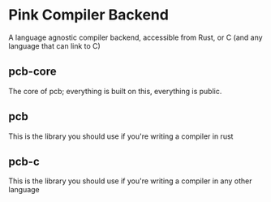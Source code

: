 Pink Compiler Backend
===
A language agnostic compiler backend, accessible from Rust, or C (and any
language that can link to C)

pcb-core
---
The core of pcb; everything is built on this, everything is public.

pcb
---
This is the library you should use if you're writing a compiler in rust

pcb-c
---
This is the library you should use if you're writing a compiler in any other
language
